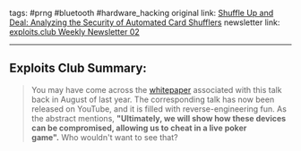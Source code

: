 tags: #prng #bluetooth #hardware_hacking 
original link:  [Shuffle Up and Deal: Analyzing the Security of Automated Card Shufflers](https://www.youtube.com/watch?v=QrwlzoU1bQw&t=35s&ab_channel=BlackHat&ref=blog.exploits.club)
newsletter link: [exploits.club Weekly Newsletter 02](https://blog.exploits.club/exploits-club-weekly-newsletter-02/) 

---
## Exploits Club Summary:
> You may have come across the [whitepaper](https://act-on.ioactive.com/acton/attachment/34793/f-4f681dfb-41e6-4160-9057-3481c4552a98/1/-/-/-/-/IOActive-card-shuffler-security.pdf?ref=blog.exploits.club) associated with this talk back in August of last year. The corresponding talk has now been released on YouTube, and it is filled with reverse-engineering fun. As the abstract mentions, **"Ultimately, we will show how these devices can be compromised, allowing us to cheat in a live poker game".** Who wouldn't want to see that?